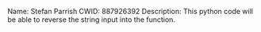 Name: Stefan Parrish
CWID: 887926392
Description: This python code will be able to reverse the string input into the function.